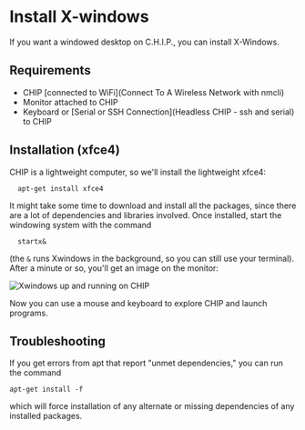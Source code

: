 # Install X-windows
If you want a windowed desktop on C.H.I.P., you can install X-Windows. 

## Requirements
  * CHIP [connected to WiFi](Connect To A Wireless Network with nmcli)
  * Monitor attached to CHIP
  * Keyboard or [Serial or SSH Connection](Headless CHIP - ssh and serial) to CHIP

## Installation (xfce4)

CHIP is a lightweight computer, so we'll install the lightweight xfce4:

```shell
  apt-get install xfce4
```

It might take some time to download and install all the packages, since there are a lot of dependencies and libraries involved. Once installed, start the windowing system with the command

```shell
  startx&
```

(the `&` runs Xwindows in the background, so you can still use your terminal). After a minute or so, you'll get an image on the monitor:

![Xwindows up and running on CHIP](wiki:xwindows_first.png?400)

Now you can use a mouse and keyboard to explore CHIP and launch programs.

## Troubleshooting

If you get errors from apt that report "unmet dependencies," you can run the command

```shell
apt-get install -f
```

which will force installation of any alternate or missing dependencies of any installed packages.
